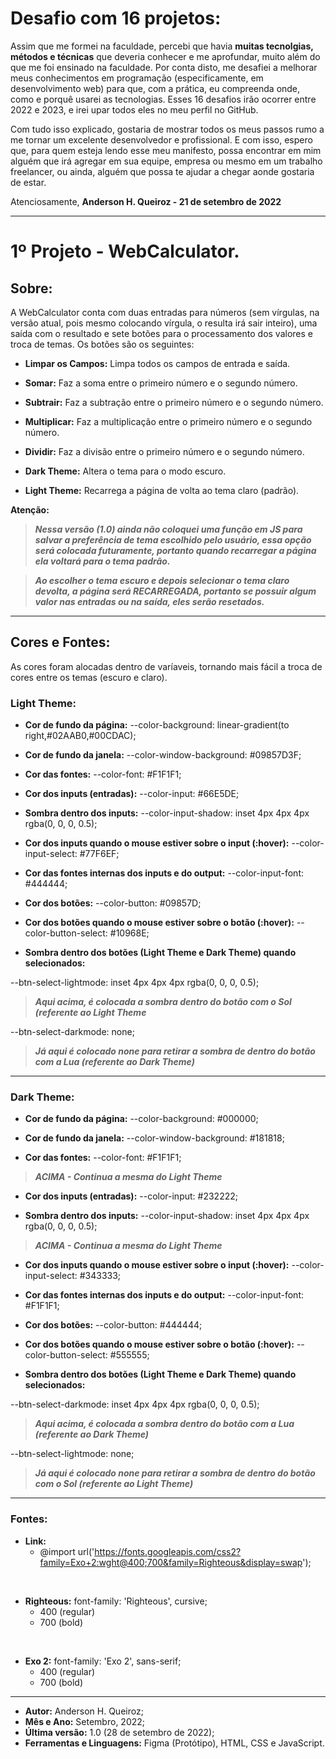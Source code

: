 # Desafio com 16 projetos:
Assim que me formei na faculdade, percebi que havia **muitas tecnolgias, métodos e técnicas** que deveria conhecer e me aprofundar, muito além do que me foi ensinado na faculdade. Por conta disto, me desafiei a melhorar meus conhecimentos em programação (especificamente, em desenvolvimento web) para que, com a prática, eu compreenda onde, como e porquê usarei as tecnologias. Esses 16 desafios irão ocorrer entre 2022 e 2023, e irei upar todos eles no meu perfil no GitHub.

Com tudo isso explicado, gostaria de mostrar todos os meus passos rumo a me tornar um excelente desenvolvedor e profissional. E com isso, espero que, para quem esteja lendo esse meu manifesto, possa encontrar em mim alguém que irá agregar em sua equipe, empresa ou mesmo em um trabalho freelancer, ou ainda, alguém que possa te ajudar a chegar aonde gostaria de estar.

Atenciosamente,
**Anderson H. Queiroz - 21 de setembro de 2022**

---

# 1º Projeto - WebCalculator.

## Sobre:

A WebCalculator conta com duas entradas para números (sem vírgulas, na versão atual, pois mesmo colocando vírgula, o resulta irá sair inteiro), uma saída com o resultado e sete botões para o processamento dos valores e troca de temas. Os botões são os seguintes:

- **Limpar os Campos:**
Limpa todos os campos de entrada e saída.

- **Somar:**
Faz a soma entre o primeiro número e o segundo número.

- **Subtrair:**
Faz a subtração entre o primeiro número e o segundo número.

- **Multiplicar:**
Faz a multiplicação entre o primeiro número e o segundo número.

- **Dividir:**
Faz a divisão entre o primeiro número e o segundo número.

- **Dark Theme:**
Altera o tema para o modo escuro.

- **Light Theme:**
Recarrega a página de volta ao tema claro (padrão).

**Atenção:**
> ***Nessa versão (1.0) ainda não coloquei uma função em JS para salvar a preferência de tema escolhido pelo usuário, essa opção será colocada futuramente, portanto quando recarregar a página ela voltará para o tema padrão.***

> ***Ao escolher o tema escuro e depois selecionar o tema claro devolta, a página será RECARREGADA, portanto se possuir algum valor nas entradas ou na saída, eles serão resetados.***

---

## Cores e Fontes:

As cores foram alocadas dentro de varíaveis, tornando mais fácil a troca de cores entre os temas (escuro e claro).

### Light Theme:

- **Cor de fundo da página:**
--color-background: linear-gradient(to right,#02AAB0,#00CDAC);

- **Cor de fundo da janela:**
--color-window-background: #09857D3F;

- **Cor das fontes:**
--color-font: #F1F1F1;

- **Cor dos inputs (entradas):**
--color-input: #66E5DE;

- **Sombra dentro dos inputs:**
--color-input-shadow: inset 4px 4px 4px rgba(0, 0, 0, 0.5);

- **Cor dos inputs quando o mouse estiver sobre o input (:hover):**
--color-input-select: #77F6EF;

- **Cor das fontes internas dos inputs e do output:**
--color-input-font: #444444;

- **Cor dos botões:**
--color-button: #09857D;

- **Cor dos botões quando o mouse estiver sobre o botão (:hover):**
--color-button-select: #10968E;

- **Sombra dentro dos botões (Light Theme e Dark Theme) quando selecionados:**

--btn-select-lightmode: inset 4px 4px 4px rgba(0, 0, 0, 0.5);
> ***Aqui acima, é colocada a sombra dentro do botão com o Sol (referente ao Light Theme***

--btn-select-darkmode: none;
> ***Já aqui é colocado none para retirar a sombra de dentro do botão com a Lua (referente ao Dark Theme)***

---

### Dark Theme:

- **Cor de fundo da página:**
--color-background: #000000;

- **Cor de fundo da janela:**
--color-window-background: #181818;

- **Cor das fontes:**
--color-font: #F1F1F1;
> ***ACIMA - Continua a mesma do Light Theme***

- **Cor dos inputs (entradas):**
--color-input: #232222;

- **Sombra dentro dos inputs:**
--color-input-shadow: inset 4px 4px 4px rgba(0, 0, 0, 0.5);
> ***ACIMA - Continua a mesma do Light Theme***

- **Cor dos inputs quando o mouse estiver sobre o input (:hover):**
--color-input-select: #343333;

- **Cor das fontes internas dos inputs e do output:**
--color-input-font: #F1F1F1;

- **Cor dos botões:**
--color-button: #444444;

- **Cor dos botões quando o mouse estiver sobre o botão (:hover):**
--color-button-select: #555555;

- **Sombra dentro dos botões (Light Theme e Dark Theme) quando selecionados:**

--btn-select-darkmode: inset 4px 4px 4px rgba(0, 0, 0, 0.5);
> ***Aqui acima, é colocada a sombra dentro do botão com a Lua (referente ao Dark Theme)***

--btn-select-lightmode: none;
> ***Já aqui é colocado none para retirar a sombra de dentro do botão com o Sol (referente ao Light Theme)***

---

### Fontes:

- **Link:**
  - @import url('https://fonts.googleapis.com/css2?family=Exo+2:wght@400;700&family=Righteous&display=swap');

 

- **Righteous:**
font-family: 'Righteous', cursive;
  - 400 (regular)
  - 700 (bold)

 

- **Exo 2:**
font-family: 'Exo 2', sans-serif;
  - 400 (regular)
  - 700 (bold)


---
- **Autor:** Anderson H. Queiroz;
- **Mês e Ano:** Setembro, 2022;
- **Última versão:** 1.0 (28 de setembro de 2022);
- **Ferramentas e Linguagens:** Figma (Protótipo), HTML, CSS e JavaScript.
